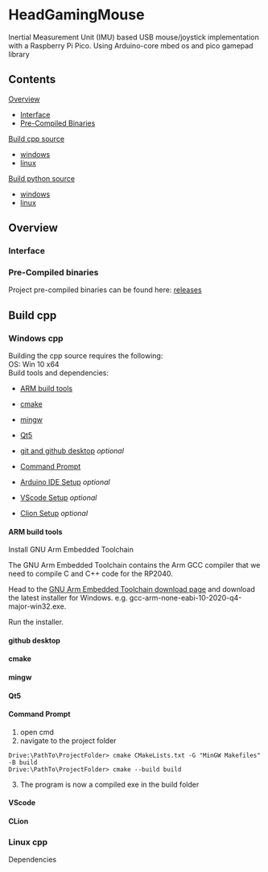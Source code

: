 # HeadGamingMouse
 Inertial Measurement Unit (IMU) based USB mouse/joystick implementation with a Raspberry Pi Pico.
 Using Arduino-core mbed os and pico gamepad library

## Contents

[Overview](#Overview)
- [Interface](#Interface)
- [Pre-Compiled Binaries](#Pre-compiled-binaries)


[Build cpp source](#Build-cpp)
- [windows](#Windows-cpp)
- [linux](#Linux-cpp)

[Build python source](#Build-python)
- [windows](#Windows-python)
- [linux](#Linux-python)
## Overview


### Interface




### Pre-Compiled binaries
Project pre-compiled binaries can be found here: [releases](https://github.com/ChromaticPanic/HeadGamingMouse/releases)

## Build cpp
### Windows cpp
Building the cpp source requires the following:  
OS: Win 10 x64  
Build tools and dependencies:  
- [ARM build tools](#ARM-build-tools)  
- [cmake](#cmake)  
- [mingw](#mingw)  
- [Qt5](#Qt5) 

- [git and github desktop](#github-desktop) *optional*   
- [Command Prompt](####Command-Prompt)  
- [Arduino IDE Setup](#Arduino) *optional*
- [VScode Setup](#VScode) *optional*  
- [Clion Setup](#CLion) *optional*  
 

#### ARM build tools

Install GNU Arm Embedded Toolchain

The GNU Arm Embedded Toolchain contains the Arm GCC compiler that we need to compile C and C++ code for the RP2040.

Head to the [GNU Arm Embedded Toolchain download page](https://developer.arm.com/tools-and-software/open-source-software/developer-tools/gnu-toolchain/gnu-rm/downloads) and download the latest installer for Windows. e.g. gcc-arm-none-eabi-10-2020-q4-major-win32.exe.

Run the installer.

#### github desktop

#### cmake

#### mingw


#### Qt5


#### Command Prompt
1. open cmd
2. navigate to the project folder
```
Drive:\PathTo\ProjectFolder> cmake CMakeLists.txt -G "MinGW Makefiles" -B build
Drive:\PathTo\ProjectFolder> cmake --build build
```
3. The program is now a compiled exe in the build folder

#### VScode

#### CLion




### Linux cpp
Dependencies